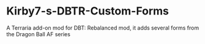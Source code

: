 # Kirby7-s-DBTR-Custom-Forms
A Terraria add-on mod for DBT: Rebalanced mod, it adds several forms from the Dragon Ball AF series
